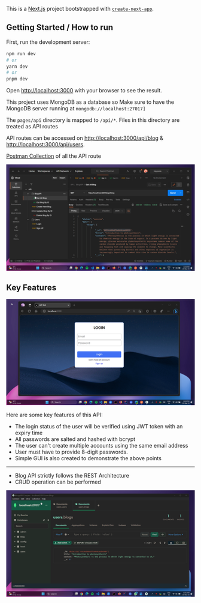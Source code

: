 This is a [Next.js](https://nextjs.org/) project bootstrapped with [`create-next-app`](https://github.com/vercel/next.js/tree/canary/packages/create-next-app).

## Getting Started / How to run

First, run the development server:

```bash
npm run dev
# or
yarn dev
# or
pnpm dev
```

Open [http://localhost:3000](http://localhost:3000) with your browser to see the result.

This project uses MongoDB as a database so Make sure to have the MongoDB server running at ```mongodb://localhost:27017]```

The `pages/api` directory is mapped to `/api/*`. Files in this directory are treated as API routes

API routes can be accessed on [http://localhost:3000/api/blog](http://localhost:3000/api/blog) & [http://localhost:3000/api/users](http://localhost:3000/api/users).

[Postman Collection](https://www.postman.com/spacecraft-physicist-82771028/workspace/vinod/request/26477760-654f4ae0-8b00-46e7-959a-6348bc61d47d) of all the API route

![](https://raw.githubusercontent.com/vinod365/BlogApi/main/Postman_demo.gif)


## Key Features

![](https://raw.githubusercontent.com/vinod365/BlogApi/079e11a5c8e8d80f9b42a922e6b000043d30778d/Login_signup_demo.gif)

Here are some key features of this API:

- The login status of the user will be verified using JWT token with an expiry time
- All passwords are salted and hashed with bcrypt 
- The user can't create multiple accounts using the same email address
- User must have to provide 8-digit passwords.
- Simple GUI is also created to demonstrate the above points
----------------------

- Blog API strictly follows the REST Architecture
- CRUD operation can be performed

![](https://raw.githubusercontent.com/vinod365/BlogApi/main/MongoDB_demo.gif)